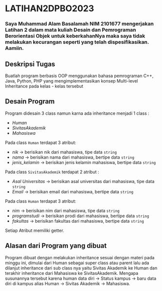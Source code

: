 # LATIHAN2DPBO2023
### Saya Muhammad Alam Basalamah NIM 2101677 mengerjakan Latihan 2 dalam mata kuliah Desain dan Pemrograman Berorientasi Objek untuk keberkahanNya maka saya tidak melakukan kecurangan seperti yang telah dispesifikasikan. Aamiin.

## Deskripsi Tugas
Buatlah program berbasis OOP menggunakan bahasa pemrograman C++, Java, Python, PHP yang mengimplementasikan konsep Multi-level Inheritance pada kelas - kelas tersebut

## Desain Program
Program didesain 3 class namun karna ada inheritance menjadi 1 class :
* *Human*
* *SivitasAkademik*
* *Mahasiswa*

Pada class `Human` terdapat 3 atribut:
* *nik*               -> berisikan nik dari mahasiswa, tipe data `string`
* *nama*              -> berisikan nama dari mahasiswa, bertipe data `string`
* *jenis_kelamin*     -> berisikan jenis kelamin mahasiswa, bertipe data `string`

Pada class `SivitasAkademik` terdapat 2 atribut :
* *Asal Universitas*  -> berisikan asal universitas dari mahasiswa, tipe data `string`
* *Email*             -> berisikan email dari mahasiswa, bertipe data `string`

Pada class `Human` terdapat 3 atribut:
* *nim*               -> berisikan nim dari mahasiswa, tipe data `string`
* *programstudi*      -> berisikan prodi dari mahasiswa, bertipe data `string`
* *fakultas*          -> berisikan fakultas dari mahasiswa, bertipe data `string`

Setiap Atribut memiliki getter.

## Alasan dari Program yang dibuat
Program dibuat dengan melakukan inheritance sesuai dengan materi pada minggu ini, dimulai dari Human sebagai super class atau parent lalu ada dilanjut inheritance dari sub class nya yaitu Sivitas Akademik ke Human dan terakhir inheritance dari Mahasiswa ke SivitasAkademik. Mengapa susunannya tersebut karena human data diri -> Status kampus -> baru data diri di kampus alias Human -> Sivitas Akademik -> Mahasiswa.
